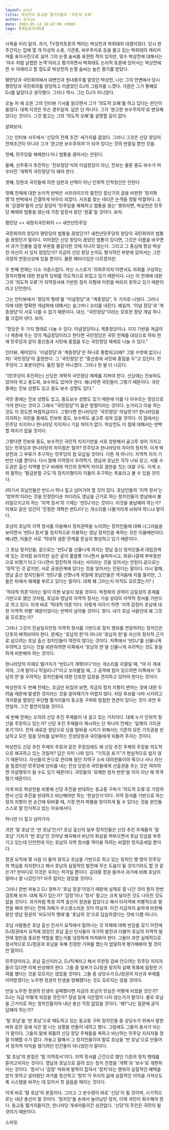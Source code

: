 ```yaml
---
layout: post
title: 박상천과 동교동 떨거지들의 '의도적 오해'
author: drkim
date: 2003-05-14 16:42:08 +0900
tags: [깨달음의대화]
---
```

사족을 미리 달자. 과거, TV정치토론의 백미는 박상천과 박희태의 대결이었다. 당시 한 주간지는 입에 열 개 이상의 소총, 기관총, 바우주카포 등을 물고 있는 박희태의 캐리커쳐를 표지사진으로 실어 그의 논쟁 솜씨를 표현한 적이 있지만, 맞수 박상천에 대해서는 '야수 처럼 날렵한 논객'이라고 평가하면서 박희태도 논리적 토론에 있어서는 박상천에 한 수 아래라고 할 정도로 박상천의 논쟁 솜씨는 높은 평가를 받았다.
  

  
평민당과 국민회의에서 대변인과 원내총무를 맡았던 박상천, 나는 그의 언변에서 당시 평민당과 국민회의를 창당하고 이끌었던 DJ의 그림자를 느꼈다. 가끔은 그가 통째로 DJ를 닮았다고 생각했다. 그러나 역시. 그는 DJ가 아니었다.
  

  
오늘 자 에 오른 그의 인터뷰 기사를 읽으면서 그가 '의도적 오해'를 하고 있다는 판단이 들었다. 대체 이것은 무슨 경우일까. 답은 단 하나다. 그가 '완고한 보수주의자'로 변모해 있다는 것이다. 그것 말고는 그의 '의도적 오해'를 설명할 길이 없다.
  

  
살펴보자.
  

  
그는 인터뷰 서두에서 '신당의 전제 조건' 세가지를 꼽았다. 그러나 그것은 신당 창당의 전제조건이 아니라 그가 '완고한 보수주의자'가 되어 있다는 것의 반증일 뿐인 것을.
  

  
첫째, 민주당을 해체한다거나 법통을 끊어서는 안된다.
  
둘째, 신주류가 추진하는 '진보정당'식의 이념정당이 아닌, 진보는 물론 중도·보수가 어우러진 '개혁적 국민정당'이 돼야 한다.
  
셋째, 당원과 국민들에 의한 심판과 선택이 아닌 인위적 인적청산은 안된다
  

  
첫째 전제에 대한 논리적 반박은 서프라이즈의 필진인 장신기의 글을 비판한 '정치혁명'의 반박에서 간결하게 마무리 되었다. 서프를 찾는 네티즌 논객들 정말 탁월하다. 소위 '강경파'들의 신당 창당이 '민주당을 해체하고 법통을 끊는' 행위라면, 박상천은 민주당 해체와 법통을 끊는데 가장 앞장서 왔던 '원흉'일 것이다. 보자.
  

  
평민당 => 새정치국민회의 => 새천년민주당
  

  
국민회의의 창당이 평민당의 법통을 끊었던가? 새천년민주당의 창당이 국민회의의 법통을 끊었던가 말이다. 이어졌던 신당 창당이 끊었던 법통이 있다면, 그것은 이름을 바꾸면서 과거 인물들 일정 부분을 물갈이한 것에 지나지 않는다. 그리고 그 중심에 항상 박상천 자신이 서 있지 않았던가? 지금의 신당 창당 논의도 형식적인 부분에 있어서는 그런 과정의 연장선상에 있을 뿐이다. 물론 패러다임은 다르겠지만.
  

   
두 번째 전제는 다소 가증스럽다. 자신 스스로가 '의회주의자'이면서도 의회를 구성하는 정치지형에 대한 현실적 당위를 의도적으로 뒤집고 있기 때문이다. 나는 이 전제에 대한 그의 '의도적 오류'가 지역정서에 기반한 정치 지형에 미련을 버리지 못하고 있기 때문이라고 단언한다.
  

  
그는 인터뷰에서 '정당의 형태'를 “이념정당”과 “계층정당”, 두 가지로 나눴다. 그러나 이에 대한 명확한 개념화에 대해서는 슬그머니 꼬리를 내린다. 왜일까. '이념 정당'과 '계층정당'이 서로 다를 수 없기 때문이다. 대신, “국민정당”이라는 모호한 정당 개념 하나를 끄집어 낸다. 보자.
  

  
“정당은 두 가지 형태로 나눌 수 있다. 이념정당이냐, 계층정당이냐. 지지 기반을 계급이나 계층에 두는 것이 계급정당이라고 한다면 국민정당은 국민 전체를 대상으로 하되 현재 민주당과 같이 중산층과 서민에 중점을 두는 국민정당 체제로 나눌 수 있다.”
  

  
인터뷰, 재미있다. '이념정당'과 '계층정당'은 하나로 통합되고(왜? 그럴 수밖에 없으니까) '국민정당'이 출현한다. 그 '국민정당'은 “중산층에 서민에 중점을 두”고 있단다. 민주당이 그 표본이란다. 틀린 말은 아니겠다. 그러나 한 발 더 나갔다.
  

  
“(민주당이 추진하는) 신당은 개혁적 국민정당 체제를 지켜야 한다. 신당에는 진보파도 있어야 하고 중도파, 보수파도 있어야 한다. 왜냐하면 국민들이 그렇기 때문이다. 국민 중에는 진보 성향도 있고 중도·보수 성향도 있다."
  

  
국민 중에는 진보 성향도 있고, 중도보수 성향도 있기 때문에 이를 다 아우르는 정당으로 가야 한다는 것이고 그래서 “국민정당”이 옳은 방향이라는 것이다. 눈가리고 아웅 하는 것도 이 정도면 파렴치급이다. 그렇다면 한나라당은 '국민정당' 아닐련가? 한나라당을 지지하는 국민들 중에도 진보와 중도, 보수파도 골고루 섞여 있을 것이다. 이 점에서는 민주당 지지자나 한나라당 지지자나 기실 차이가 없다. 박상천도 이 점에 대해서는 반박할 여지가 없을 것이다.
  

  
그렇다면 진보와 중도, 보수적인 국민적 지지기반을 서로 양분해서 골고루 섞어 가지고 있는 민주당과 한나라당의 차이점은 뭘까? 민주당과 한나라당의 차이의 정치학. 이게 박상천과 그 부류가 추구하는 민주당의 참 모습일 것이다. 다른 게 아니다. 지역적 지지 기반만 다를 뿐이다. 다시 말해 지역정서 우려먹기. 영남과 호남은 각각 나눠 갖고, 서울 수도권은 출신 지역별 인구 비례와 약간의 정책적 차이로 결판을 짓는 대결 구도. 이게 소위 말하는 '황금분할 구도'의 정치지형이자 이들이 추구하는 목표라고 볼 수 있을 것이다.
  

  
(여기서 호남인들은 반드시 하나 짚고 넘어가야 할 것이 있다. 호남인들의 '지역 정서'는 '방어적'이라는 것을 인정한다손 치더라도 영남을 근거로 하는 정치인들이 영남에서 불러일으키고자 하는 '지역 정서'의 기제는 '반DJ'라는 것이다. 이것을 용납해야 하는가? 이재오 같은 잉간이 '진정한 개혁은 반DJ다'는 개소리를 나불거리게 놔둬야 하느냐 말이다.
  

  
호남이 호남의 지역 정서를 이용해서 정치권력을 누리려는 정치인들에 대해 너그러움을 보이면서 '반DJ 정서'를 정치적으로 이용하는 영남 정치인을 욕하는 것은 이율배반이다. 왜냐면, 이들은 서로 '적대적 생존'관계를 튼실히 형성하고 있기 때문이다.
  

   
그 호남 정치인들, 겉으로는 '반DJ'를 신물나게 외치는 영남 출신 정치인들과 대립관계에 있는 것처럼 보이지만 실은 같이 룸쌀롱 다니면서 술퍼마시고, 외유나갈때 부부동반으로 비행기 타고 다니면서 절친하게 지내는 사이라는 것을 잊어서는 안된다.겉으로는 '정적'인 것 같지만, 서로 공생관계에 있다는 것을 잊어서는 안된다는 말이다. 다시 말해, 영남 출신 정치인들이 '반DJ'를 신명나게 외칠때 호남인들은 역겨움에 치를 떨지만, 그들은 뒤에서 쾌재를 부르고 있다는 말이다. 대체 왜 그러는지 아직도 모르겠는가? )
  

  
'적대적 의존'이라는 말이 이젠 낯설지 않을 것이다. 박정희의 권력이 김일성의 존재를 기반으로 했던 것처럼, 호남과 영남의 지역적 정서는 기실 상대의 지역적 정서를 기반으로 하고 있다. 이게 바로 '적대적 의존'이다. 이렇게 이야기 하면 '지역 감정이 호남에 대한 지역적 차별' 때문이었다는 반박이 날아들 것이다. 맞다. 내가 호남 사람인데 왜 그것을 모르겠는가?
  

  
그러나 그것이 진실일지언정 지역적 정서를 기반으로 정치 행위를 연장하려는 정치인은 단호히 배격되어야 한다. 문제는 '호남의 한'이 아니라 '호남의 한'을 자신의 정치적 근거로 삼으려는 호남 출신 정치인들이 여전히 많다는 것이다. 저쪽에서 '반DJ'를 신물나게 우려먹고 있다는 것을 비판하려면 이쪽에서 '호남의 한'을 신물나게 우려먹는 것도 동일하게 비판해야 하는 것이다.
  

  
한나라당의 이재오 떨거지가 “반DJ가 개혁이다”라는 개소리를 지껄일 때, “야 이 개새끼야, 그게 말이니 막걸리니?”라고 쏘아붙일 때, 그 공격에 힘이 있으려면 이쪽에서 '호남의 한'을 우려먹는 정치인들에 대한 단호한 입장을 견지하고 있어야 한다는 것이다.
  

  
박상천의 두 번째 전제는, 조금만 뒤집어 보면, 작금의 정치 지형이 변하는 것에 대한 두려움 때문에 발생한 것이라는 것을 알아채기가 어렵지 않다. 자당 후보를 낙마 시키려고 개지랄을 떨었던 후단협 떨거지들이 동교동 구파와 밀접한 연관이 있다는 것이 과연 우연일까. 그건 필연이었을 것이다.
  

  
세 번째 전제는 오히려 신당 추진 주체들이 내 걸고 있는 기치이다. 대체 누가 인위적 청산을 주창하고 있는가? 신당 추진 주체들이 제시하는 단 하나의 전제는 '일체의 기득권 포기'이다. 전혀 새로운 정당으로 당을 탈바꿈 시키기 위해서는 기존의 모든 기득권을 반납하고 모든 힘을 당비를 납부하는 진성당원과 국민들에게 되돌려 주자는 것이다.
  

  
박상천도 신당 추진 주체의 주장과 같은 주장임에도 왜 신당 추진 주체의 주장을 의도적으로 왜곡하고 있는 것일까? 답은 이미 나와 있다. “기득권 포기”가 현실적으로 쉽지 않기 때문이다. 자신들이 돈으로 관리해 왔던 지역구 소속 대의원들이야 죽으나 사나 자신을 밀겠지만 민주당에 당비를 내는 진성 당원과 국민들에게 선출권을 주는 것은 여차하면 자살행위가 될 수도 있기 때문이다. 국민들의 '유쾌한 정치 반란'을 이미 지난 해 목격했기 때문이다.
  

  
이게 바로 박상천을 비롯해 신당 추진을 반대하는 동교동 구파가 '의도적 오류'로 가장하면서 신당 추진을 반대하고 비난해야만 하는 '현실인식'이다. 지역 정서를 기반으로 하는 정치 지형이 한 순간에 뒤바뀔 때, 가장 먼저 파멸을 맞이하게 될 수 있다는 것을 본인들 스스로 잘 인식하고 있는 이유에서다.
  

  
하나만 더 짚고 넘어가자.
  

  
과연 '탈 호남'은 '반 호남'인가? 호남 출신의 일부 정치인들은 신당 추진 주체들의 '탈 호남' 기치가 '반 호남'인 것마냥 왜곡해서 비난의 화살을 퍼부으면서 호남 민심을 부추기고 있는데 단언컨데 이는 호남의 지역 정서를 역이용 하려는 비열한 정치공세일 뿐이다.
  

  
정권 요직에 몇 사람 더 들어 앉히고 호남을 기반으로 하고 있는 정치인 몇 명이 민주당의 핵심을 차지한다고 해서 호남의 실질적인 발전에 무슨 도움이 될 것이기라도 할 것 같은가? 한마디로 이것은 우끼는 착각일 뿐이다. 김대중 정권 들어서 과거에 비해 호남이 얼마나 잘 나갔던가? 아주 없지는 않았을 것이다.
  

  
그러나 한번 까놓고 DJ 정부가 '호남 정권'이었기 때문에 실제로 잘 나간 것이 뭔지 한번 검토해 보자. 대체 뭐가 있는가? '감정'이나 '정서' 말고는 크게 달라진 것도 나아진 것도 없을 것이다. 과거처럼 특정 지역 출신이 정권을 잡았다고 해서 타지역에 차별적으로 발전을 해야 한다는 전제 자체가 우스꽝스러운 것이 아닐까. 이건 지금까지 숱하게 비판해 왔던 영남 정권의 '비도덕적 행태'를 '호남의 것'으로 답습하겠다는 것에 다름 아니다.
  

  
호남 사람들은 호남 출신 인사가 요직에서 밀려나는 것 자체에 대해 반감을 갖기 이전에 DJ정권에서 요직에 앉았던 호남 출신 인사들이 국가의 발전과 더불어 호남의 지역적 발전에 얼만큼 중요한 역할을 했는가를 냉정하게 따져봐야 한다. 그들이 과연 실제적으로 정서적으로 DJ정권과 호남을 위해 진정한 기여를 했는지 엄밀하게 평가해봐야 할 것이란 말이다.
  

  
민주당이라고, 호남 출신이라고, DJ직계라고 해서 무한정 감싸 안으려는 민주당 지지자들이 있다면 이제 반성해야 한다. 그들 중 일부가 DJ정권 정치적 실패 목록에 일정한 기여를 했다는 것을 모르지는 않았을 것이다. 그들 중 상당수가 DJ정권의 자산과 부채를 이어받겠다는 노무현 정권의 탄생을 방해했다는 것도 모르지는 않을 것이다.
  

  
만일 노무현 정권의 탄생이 실패했다면 지금의 호남의 민심은 어떻게 되었을 것인가? DJ는 지금 어떻게 되었을 것인가? 정녕 등에 식은땀이 나지 않는가가 말이다. 물로 호남을 근거지로 하는 정치인들이야 내년 총선 걱정 없었을 것이다. '왜?'냐는 질문에 굳이 답해야 하는가?
  

   
'탈 호남'을 '반 호남'으로 매도하고 있는 동교동 구파 정치인들 중 상당수가 위에서 말한 바와 같은 등에 식은 땀 나는 상황을 만들어 내려고 했다. 그럼에도 그들이 용서가 되는가 말이다. 그들의 말에 휘둘려 신당 창당 주체들을 욕하고 비난하는 민주당 지지자들 정말 이해할 수가 없다. 까놓고 말해서 그 정치인들이야 말로 호남을 '반 호남'으로 만들어서 정치적 이익을 챙기려던 인간들이 아니었던가 말이다.
  

  
'탈 호남'의 본질은 '탈 지역정서'이다. 지역 정서를 근간으로 했던 기존의 정치 행태를 뜯어고치자는 것이다. 영남과 호남으로 갈려 있는 정치 진영을 '개혁'과 '보수'로 개편하자는 것이다. '정서'나 '감정' 따위에 발목이 잡혀서 '정치'라는 행위의 실질적인 혜택을 받지 못하고 살아왔던 과거를 청산하고 '정치'가 우리의 삶에 실질적인 이익을 가져오도록 시스템을 바꾸는 데 있어서 첫 걸음을 떼자는 것이다.
  

  
이게 바로 '탈 호남'의 본질이다. 그리고 그 분수령이 바로 '신당'이 될 것이며, 시기적으로는 내년 총선이 될 것이다. '정치인'들 손에서 놀아났던 정치, 이제 국민이 회수해야 한다. 동교동 떨거지들이건, 한나라당 개새끼들이건 상관없다. '신당'의 주인은 국민이 될 것이기 때문이다.
  

  
스피릿